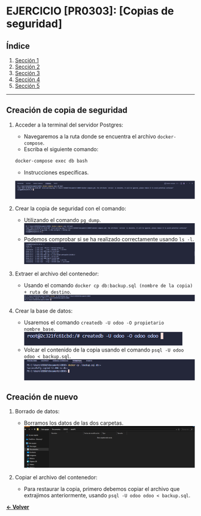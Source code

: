 # EJERCICIO [PR0303]: [Copias de seguridad]

## Índice
1. [Sección 1](#sección-1)
2. [Sección 2](#sección-2)
3. [Sección 3](#sección-3)
4. [Sección 4](#sección-4)
5. [Sección 5](#sección-5)

---

## Creación de copia de seguridad

1. Acceder a la terminal del servidor Postgres:
   - Navegaremos a la ruta donde se encuentra el archivo `docker-compose`.
   - Escriba el siguiente comando:
   ```bash
   docker-compose exec db bash
   ```
   - Instrucciones específicas.

   ![Descripción de la imagen](./Img/image1.png)

2. Crear la copia de seguridad con el comando:
   - Utilizando el comando `pg_dump`.
   ![Descripción de la imagen](./Img/image2.png)
   - Podemos comprobar si se ha realizado correctamente usando `ls -l`.
   ![Descripción de la imagen](./Img/image3.png)

3. Extraer el archivo del contenedor:
   - Usando el comando `docker cp db:backup.sql (nombre de la copia) + ruta de destino`.
   ![Descripción de la imagen](./Img/image4.png)

4. Crear la base de datos:
   - Usaremos el comando `createdb -U odoo -O propietario nombre_base`.
   ![Descripción de la imagen](./Img/image8.png)
   - Volcar el contenido de la copia usando el comando `psql -U odoo odoo < backup.sql`.
   ![Descripción de la imagen](./Img/image7.png)

## Creación de nuevo  

1. Borrado de datos:
   - Borramos los datos de las dos carpetas.
   ![Descripción de la imagen](./Img/image6.png)

2. Copiar el archivo del contenedor:
   - Para restaurar la copia, primero debemos copiar el archivo que extrajimos anteriormente, usando `psql -U odoo odoo < backup.sql`.

**[← Volver](../index.md)**